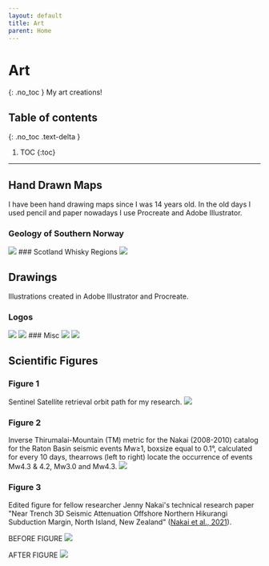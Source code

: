 ```yaml
---
layout: default
title: Art
parent: Home
---
```


# Art
{: .no_toc }
My art creations!

## Table of contents
{: .no_toc .text-delta }

1. TOC
{:toc}

---
## Hand Drawn Maps
 I have been hand drawing maps since I was 14 years old. In the old days I used pencil and paper nowadays I use Procreate and Adobe Illustrator.
### Geology of Southern Norway
<img src="{{site.baseurl}}/img/Geology of Southern Norway.jpg"/>
### Scotland Whisky Regions
<img src="{{site.baseurl}}/img/ScotlandMap.jpg"/>

## Drawings
Illustrations created in Adobe Illustrator and Procreate.

### Logos
<img src="{{site.baseurl}}/img/cugeologo1.jpg"/>
<img src="{{site.baseurl}}/img/cugeologo2.jpg"/>
### Misc
<img src="{{site.baseurl}}/img/coffee.jpg"/>
<img src="{{site.baseurl}}/img/BLM.jpg"/>

## Scientific Figures

### Figure 1
Sentinel Satellite retrieval orbit path for my research.
<img src="{{site.baseurl}}/img/sentinel_sat.png"/>
<!-- Gutenberg Richter Distribution Plot
<img src="{{site.baseurl}}/img/GR_plot.jpg"/> -->
### Figure 2
Inverse Thirumalai-Mountain (TM)  metric for the Nakai (2008-2010) catalog for the Raton Basin seismic events Mw≥1, boxsize equal to 0.1°,
calculated for every 10 days, thearrows (left to right) locate the occurrence of events Mw4.3 & 4.2, Mw3.0 and Mw4.3.
<img src="{{site.baseurl}}/img/TM_metric.jpg"/>
### Figure 3
Edited figure for fellow researcher Jenny Nakai's technical research paper "Near Trench 3D Seismic Attenuation Offshore Northern Hikurangi Subduction Margin, North Island, New Zealand" ([Nakai et al., 2021](https://agupubs.onlinelibrary.wiley.com/doi/full/10.1029/2020JB020810)).

BEFORE FIGURE
<img src="{{site.baseurl}}/img/jgrb54741-fig-0007-m-before.png"/>

AFTER FIGURE
<img src="{{site.baseurl}}/img/jgrb54741-fig-0007-m-after.png"/>
